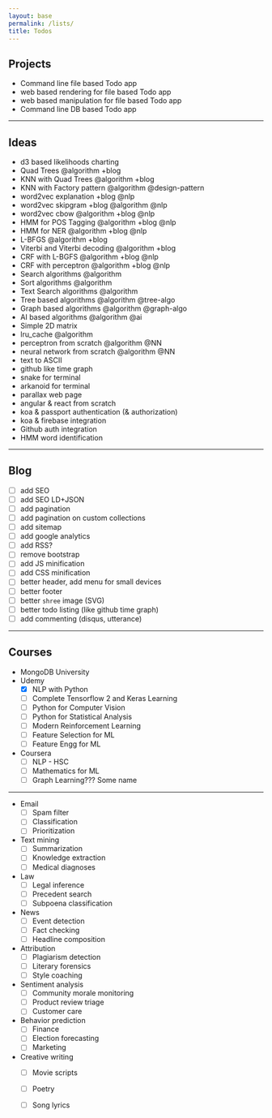 ```yaml
---
layout: base
permalink: /lists/
title: Todos
---
```


## Projects

- Command line file based Todo app
- web based rendering for file based Todo app
- web based manipulation for file based Todo app
- Command line DB based Todo app

---

## Ideas

- d3 based likelihoods charting
- Quad Trees @algorithm +blog
- KNN with Quad Trees @algorithm +blog
- KNN with Factory pattern @algorithm @design-pattern
- word2vec explanation +blog @nlp
- word2vec skipgram +blog @algorithm @nlp
- word2vec cbow @algorithm +blog @nlp
- HMM for POS Tagging @algorithm +blog @nlp
- HMM for NER @algorithm +blog @nlp
- L-BFGS @algorithm +blog
- Viterbi and Viterbi decoding @algorithm +blog
- CRF with L-BGFS @algorithm +blog @nlp
- CRF with perceptron @algorithm +blog @nlp
- Search algorithms @algorithm
- Sort algorithms @algorithm
- Text Search algorithms @algorithm
- Tree based algorithms @algorithm @tree-algo
- Graph based algorithms @algorithm @graph-algo
- AI based algorithms @algorithm @ai
- Simple 2D matrix
- lru_cache @algorithm
- perceptron from scratch @algorithm @NN
- neural network from scratch @algorithm @NN
- text to ASCII
- github like time graph
- snake for terminal
- arkanoid for terminal
- parallax web page
- angular & react from scratch
- koa & passport authentication (& authorization)
- koa & firebase integration
- Github auth integration
- HMM word identification

---

## Blog

- [ ] add SEO
- [ ] add SEO LD+JSON
- [ ] add pagination
- [ ] add pagination on custom collections
- [ ] add sitemap
- [ ] add google analytics
- [ ] add RSS?
- [ ] remove bootstrap
- [ ] add JS minification
- [ ] add CSS minification
- [ ] better header, add menu for small devices
- [ ] better footer
- [ ] better `shree` image (SVG)
- [ ] better todo listing (like github time graph)
- [ ] add commenting (disqus, utterance) 

---

## Courses

- MongoDB University
- Udemy
  - [x] NLP with Python
  - [ ] Complete Tensorflow 2 and Keras Learning
  - [ ] Python for Computer Vision
  - [ ] Python for Statistical Analysis
  - [ ] Modern Reinforcement Learning
  - [ ] Feature Selection for ML
  - [ ] Feature Engg for ML
- Coursera
  - [ ] NLP - HSC
  - [ ] Mathematics for ML
  - [ ] Graph Learning??? Some name

---

- Email
  - [ ] Spam filter
  - [ ] Classification
  - [ ] Prioritization
- Text mining
  - [ ] Summarization
  - [ ] Knowledge extraction
  - [ ] Medical diagnoses
- Law
  - [ ] Legal inference
  - [ ] Precedent search
  - [ ] Subpoena classification
- News
  - [ ] Event detection
  - [ ] Fact checking
  - [ ] Headline composition
- Attribution
  - [ ] Plagiarism detection
  - [ ] Literary forensics
  - [ ] Style coaching
- Sentiment analysis
  - [ ] Community morale monitoring
  - [ ] Product review triage
  - [ ] Customer care
- Behavior prediction
  - [ ] Finance
  - [ ] Election forecasting
  - [ ] Marketing
- Creative writing
  - [ ] Movie scripts
  - [ ] Poetry
  - [ ] Song lyrics

